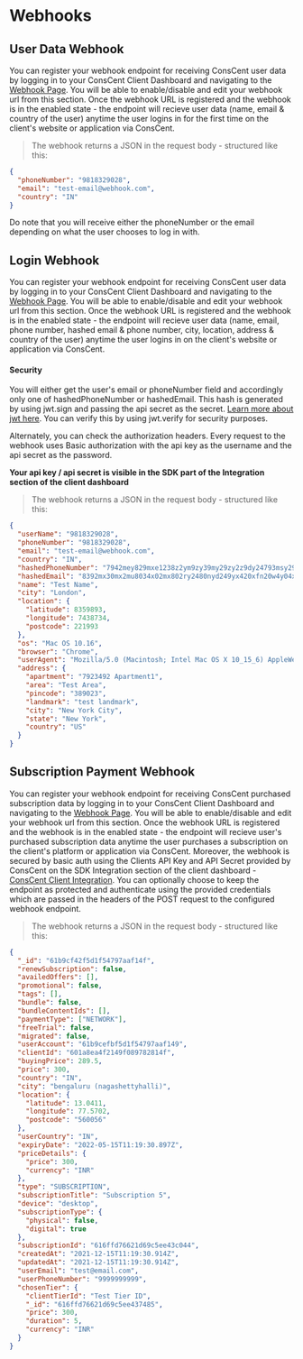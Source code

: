 # Webhooks

## User Data Webhook

You can register your webhook endpoint for receiving ConsCent user data by logging in to your ConsCent Client Dashboard and navigating to the [Webhook Page](https://client.conscent.in/dashboard/webhook). You will be able to enable/disable and edit your webhook url from this section. Once the webhook URL is registered and the webhook is in the enabled state - the endpoint will recieve user data (name, email & country of the user) anytime the user logins in for the first time on the client's website or application via ConsCent.

> The webhook returns a JSON in the request body - structured like this:

```json
{
  "phoneNumber": "9818329028",
  "email": "test-email@webhook.com",
  "country": "IN"
}
```

Do note that you will receive either the phoneNumber or the email depending on what the user chooses to log in with.

## Login Webhook

You can register your webhook endpoint for receiving ConsCent user data by logging in to your ConsCent Client Dashboard and navigating to the [Webhook Page](https://client.conscent.in/dashboard/webhook). You will be able to enable/disable and edit your webhook url from this section. Once the webhook URL is registered and the webhook is in the enabled state - the endpoint will recieve user data (name, email, phone number, hashed email & phone number, city, location, address & country of the user) anytime the user logins in on the client's website or application via ConsCent.

#### Security

You will either get the user's email or phoneNumber field and accordingly only one of hashedPhoneNumber or hashedEmail.
This hash is generated by using jwt.sign and passing the api secret as the secret. [Learn more about jwt here](https://jwt.io/). You can verify this by using jwt.verify for security purposes.

Alternately, you can check the authorization headers. Every request to the webhook uses Basic authorization with the api key as the username and the api secret as the password.

**Your api key / api secret is visible in the SDK part of the Integration section of the client dashboard**

> The webhook returns a JSON in the request body - structured like this:

```json
{
  "userName": "9818329028",
  "phoneNumber": "9818329028",
  "email": "test-email@webhook.com",
  "country": "IN",
  "hashedPhoneNumber": "7942mey829mxe1238z2ym9zy39my29zy2z9dy24793msy29z2z",
  "hashedEmail": "8392mx30mx2mu8034x02mx802ry2480nyd249yx420xfn20w4y04xm2024",
  "name": "Test Name",
  "city": "London",
  "location": {
    "latitude": 8359893,
    "longitude": 7438734,
    "postcode": 221993
  },
  "os": "Mac OS 10.16",
  "browser": "Chrome",
  "userAgent": "Mozilla/5.0 (Macintosh; Intel Mac OS X 10_15_6) AppleWebKit/537.36 (KHTML, like Gecko) Chrome/96.0.4664.93 Safari/537.36",
  "address": {
    "apartment": "7923492 Apartment1",
    "area": "Test Area",
    "pincode": "389023",
    "landmark": "test landmark",
    "city": "New York City",
    "state": "New York",
    "country": "US"
  }
}
```

## Subscription Payment Webhook

You can register your webhook endpoint for receiving ConsCent purchased subscription data by logging in to your ConsCent Client Dashboard and navigating to the [Webhook Page](https://client.conscent.in/dashboard/webhook). You will be able to enable/disable and edit your webhook url from this section. Once the webhook URL is registered and the webhook is in the enabled state - the endpoint will recieve user's purchased subscription data anytime the user purchases a subscription on the client's platform or application via ConsCent. Moreover, the webhook is secured by basic auth using the Clients API Key and API Secret provided by ConsCent on the SDK Integration section of the client dashboard - [ConsCent Client Integration](https://client.conscent.in/dashboard/integration). You can optionally choose to keep the endpoint as protected and authenticate using the provided credentials which are passed in the headers of the POST request to the configured webhook endpoint. 

> The webhook returns a JSON in the request body - structured like this:

```json
{
  "_id": "61b9cf42f5d1f54797aaf14f",
  "renewSubscription": false,
  "availedOffers": [],
  "promotional": false,
  "tags": [],
  "bundle": false,
  "bundleContentIds": [],
  "paymentType": ["NETWORK"],
  "freeTrial": false,
  "migrated": false,
  "userAccount": "61b9cefbf5d1f54797aaf149",
  "clientId": "601a8ea4f2149f089782814f",
  "buyingPrice": 289.5,
  "price": 300,
  "country": "IN",
  "city": "bengaluru (nagashettyhalli)",
  "location": {
    "latitude": 13.0411,
    "longitude": 77.5702,
    "postcode": "560056"
  },
  "userCountry": "IN",
  "expiryDate": "2022-05-15T11:19:30.897Z",
  "priceDetails": {
    "price": 300,
    "currency": "INR"
  },
  "type": "SUBSCRIPTION",
  "subscriptionTitle": "Subscription 5",
  "device": "desktop",
  "subscriptionType": {
    "physical": false,
    "digital": true
  },
  "subscriptionId": "616ffd76621d69c5ee43c044",
  "createdAt": "2021-12-15T11:19:30.914Z",
  "updatedAt": "2021-12-15T11:19:30.914Z",
  "userEmail": "test@email.com",
  "userPhoneNumber": "9999999999",
  "chosenTier": {
    "clientTierId": "Test Tier ID",
    "_id": "616ffd76621d69c5ee437485",
    "price": 300,
    "duration": 5,
    "currency": "INR"
  }
}
```
